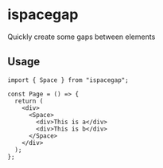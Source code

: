 # ispacegap

Quickly create some gaps between elements

## Usage

```tsx
import { Space } from "ispacegap";

const Page = () => {
  return (
    <div>
      <Space>
        <div>This is a</div>
        <div>This is b</div>
      </Space>
    </div>
  );
};
```
